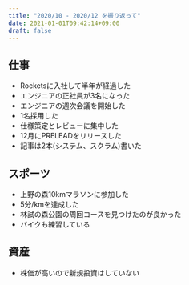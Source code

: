 ```yaml
---
title: "2020/10 - 2020/12 を振り返って"
date: 2021-01-01T09:42:14+09:00
draft: false
---
```


## 仕事

- Rocketsに入社して半年が経過した
- エンジニアの正社員が3名になった
- エンジニアの週次会議を開始した
- 1名採用した
- 仕様策定とレビューに集中した
- 12月にPRELEADをリリースした
- 記事は2本(システム、スクラム)書いた

## スポーツ

- 上野の森10kmマラソンに参加した
- 5分/kmを達成した
- 林試の森公園の周回コースを見つけたのが良かった
- バイクも練習している

## 資産

- 株価が高いので新規投資はしていない
